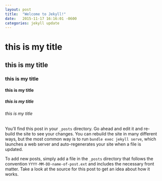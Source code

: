 ```yaml
---
layout: post
title:  "Welcome to Jekyll!"
date:   2015-11-17 16:16:01 -0600
categories: jekyll update
---
```


# this is my title 
## this is my title 
### this is my title 
#### this is my title 
##### this is my title 
###### this is my title 


You’ll find this post in your `_posts` directory. Go ahead and edit it and re-build the site to see your changes. You can rebuild the site in many different ways, but the most common way is to run `bundle exec jekyll serve`, which launches a web server and auto-regenerates your site when a file is updated.

To add new posts, simply add a file in the `_posts` directory that follows the convention `YYYY-MM-DD-name-of-post.ext` and includes the necessary front matter. Take a look at the source for this post to get an idea about how it works.
